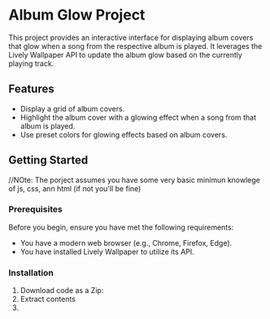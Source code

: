 # Album Glow Project

This project provides an interactive interface for displaying album covers that glow when a song from the respective album is played. It leverages the Lively Wallpaper API to update the album glow based on the currently playing track.

## Features

- Display a grid of album covers.
- Highlight the album cover with a glowing effect when a song from that album is played.
- Use preset colors for glowing effects based on album covers.

## Getting Started
//NOte: The porject assumes you have some very basic minimun knowlege of js, css, ann html (if not you'll be fine)
### Prerequisites

Before you begin, ensure you have met the following requirements:

- You have a modern web browser (e.g., Chrome, Firefox, Edge).
- You have installed Lively Wallpaper to utilize its API.

### Installation

1. Download code as a Zip:
2. Extract contents
3. 
